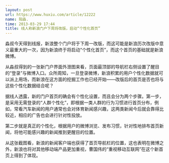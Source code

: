 ```yaml
---
layout: post
url: https://www.huxiu.com/article/12222
name: 阳淼.
time: 2013-03-29 17:44
title: 线人称新浪门户下周将改版，启动“个性化首页”
---
```

淼叔今天得到线报，新浪整个门户将于下周一改版，而这可能是新浪历次改版中意义最重大的一次，因为新浪终于将启动“个性化首页”，而这个首页的基础就是新浪微博。

从淼叔得到的一张新门户界面外泄图来看，页面最顶部的导航栏右侧设置了醒目的“登录”与微博入口。众所周知，一旦登录微博，新浪积累的用户个性化数据就可以派上用场，而新浪在这方面的挖掘工作也已经开始——改版后的首页是否也将与这些个性化数据结合呢？

据线人透露，新的门户首页的确会有个性化设置，而且会分为两个步骤。第一步，是采用无需登录的“人群个性化”，即根据一类人群的行为习惯进行首页分布，例如，常看汽车新闻的用户通常也会对体育新闻感兴趣，这两类新闻今后就会靠得比较近，相应的广告也会进行针对性投放。

第二步就是真正的个性化，根据用户的微博浏览、发布习惯，针对性地排布首页新闻，将他可能感兴趣的新闻推到更醒目的位置。

从这张截图看，新浪的新闻客户端也获得了首页导航栏的位置，这也表明在微博之外，新浪也将对其他移动端产品更加重视，曹国伟的“重视移动互联网”在这个新首页上得到了体现。

